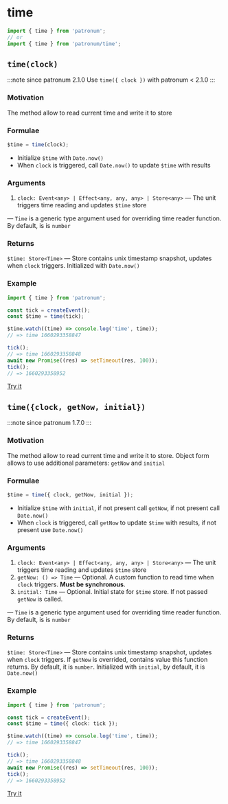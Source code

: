# time

```ts
import { time } from 'patronum';
// or
import { time } from 'patronum/time';
```

## `time(clock)`

:::note since
patronum 2.1.0
Use `time({ clock })` with patronum < 2.1.0
:::

### Motivation

The method allow to read current time and write it to store

### Formulae

```ts
$time = time(clock);
```

- Initialize `$time` with `Date.now()`
- When `clock` is triggered, call `Date.now()` to update `$time` with results

### Arguments

1. `clock: Event<any> | Effect<any, any, any> | Store<any>` — The unit triggers time reading and updates `$time` store

— `Time` is a generic type argument used for overriding time reader function. By default, is is `number`

### Returns

`$time: Store<Time>` — Store contains unix timestamp snapshot, updates when `clock` triggers.
Initialized with `Date.now()`

### Example

```ts
import { time } from 'patronum';

const tick = createEvent();
const $time = time(tick);

$time.watch((time) => console.log('time', time));
// => time 1660293358847

tick();
// => time 1660293358848
await new Promise((res) => setTimeout(res, 100));
tick();
// => 1660293358952
```

[Try it](https://share.effector.dev/ZKcm1ebv)

## `time({clock, getNow, initial})`

:::note since
patronum 1.7.0
:::

### Motivation

The method allow to read current time and write it to store. Object form allows to use additional parameters: `getNow` and `initial`

### Formulae

```ts
$time = time({ clock, getNow, initial });
```

- Initialize `$time` with `initial`, if not present call `getNow`, if not present call `Date.now()`
- When `clock` is triggered, call `getNow` to update `$time` with results, if not present use `Date.now()`

### Arguments

1. `clock: Event<any> | Effect<any, any, any> | Store<any>` — The unit triggers time reading and updates `$time` store
2. `getNow: () => Time` — Optional. A custom function to read time when `clock` triggers. **Must be synchronous**.
3. `initial: Time` — Optional. Initial state for `$time` store. If not passed `getNow` is called.

— `Time` is a generic type argument used for overriding time reader function. By default, is is `number`

### Returns

`$time: Store<Time>` — Store contains unix timestamp snapshot, updates when `clock` triggers.
If `getNow` is overrided, contains value this function returns.
By default, it is `number`.
Initialized with `initial`, by default, it is `Date.now()`

### Example

```ts
import { time } from 'patronum';

const tick = createEvent();
const $time = time({ clock: tick });

$time.watch((time) => console.log('time', time));
// => time 1660293358847

tick();
// => time 1660293358848
await new Promise((res) => setTimeout(res, 100));
tick();
// => 1660293358952
```

[Try it](https://share.effector.dev/VuhhzWKE)
